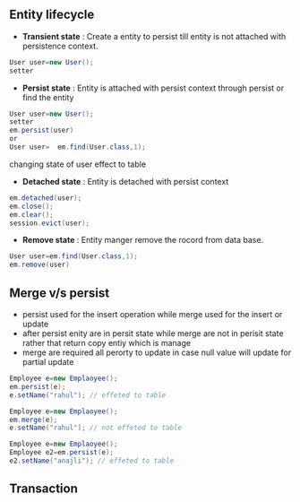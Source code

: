 ## Entity lifecycle
+ **Transient state** : Create a entity to persist till entity is not attached with persistence context.
```java
User user=new User();
setter
```
+ **Persist state** : Entity is attached with persist context through persist or find the entity
``` java 
User user=new User();
setter
em.persist(user)
or
User user=  em.find(User.class,1);
 ```
 changing state of user effect to table
 + **Detached state** : Entity is detached with persist context
 ```java
 em.detached(user);
 em.close();
 em.clear();
 session.evict(user);
 ```
+ **Remove state** : Entity manger remove the rocord from data base.
```java
User user=em.find(User.class,1);
em.remove(user)
```
## Merge v/s persist

+ persist used for the insert operation while merge used for the insert or update
+ after persist enity are in persit state while merge are not in perisit state rather that return copy entiy which is manage
+ merge are required all perorty to update in case null value will update for partial update
```java
Employee e=new Emplaoyee();
em.persist(e);
e.setName("rahul"); // effeted to table

Employee e=new Emplaoyee();
em.merge(e);
e.setName("rahul"); // not effeted to table

Employee e=new Emplaoyee();
Employee e2=em.persist(e);
e2.setName("anajli"); // effeted to table
```
## Transaction

